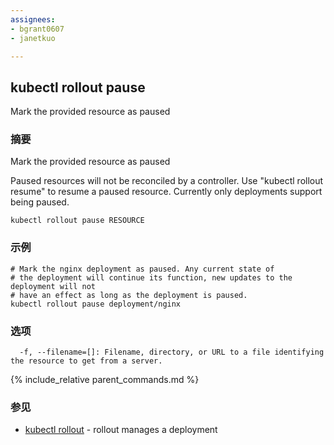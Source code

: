 ```yaml
---
assignees:
- bgrant0607
- janetkuo

---
```


## kubectl rollout pause

Mark the provided resource as paused

### 摘要


Mark the provided resource as paused

Paused resources will not be reconciled by a controller.
Use \"kubectl rollout resume\" to resume a paused resource.
Currently only deployments support being paused.

```
kubectl rollout pause RESOURCE
```

### 示例

```
# Mark the nginx deployment as paused. Any current state of
# the deployment will continue its function, new updates to the deployment will not
# have an effect as long as the deployment is paused.
kubectl rollout pause deployment/nginx
```

### 选项

```
  -f, --filename=[]: Filename, directory, or URL to a file identifying the resource to get from a server.
```

{% include_relative parent_commands.md %}

### 参见

* [kubectl rollout](/docs/user-guide/kubectl/kubectl_rollout/)	 - rollout manages a deployment


